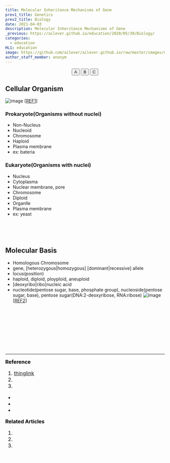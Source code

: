 ```yaml
---
title: Molecular Inheritance Mechanisms of Gene
prev1_title: Genetics
prev2_title: Biology
date: 2021-04-03
description: Molecular Inheritance Mechanisms of Gene
_previous: https://ailever.github.io/education/2020/05/30/Biology/
categories:
  - education
HL1: education
image: https://github.com/ailever/ailever.github.io/raw/master/images/unsplash/gray_Biology.png
author_staff_member: anonym
---
```


<!-- Top Block -->
<div align="center" class="top_btn_box">
  <button class="top_btn" type="button" onclick="location.href='#'">A</button>
  <button class="top_btn" type="button" onclick="location.href='#'">B</button>
  <button class="top_btn" type="button" onclick="location.href='#'">C</button>
</div>
<!-- Top Block -->

## Cellular Organism
![image](https://user-images.githubusercontent.com/52376448/113517215-894dd580-95b9-11eb-858f-6c9f4e8a22f7.png)
[<a href="#REF">REF1</a>]

### Prokaryote(Organisms without nuclei)
- Non-Nucleus
- Nucleoid
- Chromosome
- Haploid
- Plasma membrane
- ex: bateria

### Eukaryote(Organisms with nuclei)
- Nucleus
- Cytoplasma
- Nuclear membrane, pore
- Chromosome
- Diploid
- Organlle
- Plasma membrane
- ex: yeast

<br><br><br>
## Molecular Basis
- Homologous Chromosome
- gene, [heterozygous|homozygous] [dominant|recessive] allele
- locus(position)
- haploid, diploid, ployploid, aneuploid
- [deoxyribo|ribo]nucleic acid
- nucleotide(pentose sugar, base, phosphate group), nucleoside(pentose sugar, base), pentose sugar(DNA:2-deoxyribose, RNA:ribose)
![image](https://user-images.githubusercontent.com/52376448/113517787-1fcfc600-95bd-11eb-8866-be4f6cafff18.png)
[<a href="REF">REF2</a>]


<!-- Content Block -->
<div align="left" style="font-size:medium;font-weight:normal;color:black;background-color:unset;">　<br><br></div>
<div align="left" style="font-size:medium;font-weight:normal;color:black;background-color:unset;">　<br><br></div>
<div align="left" style="font-size:medium;font-weight:normal;color:black;background-color:unset;">　<br><br></div>
<!-- Content Block -->

---

<!-- Reference Block -->
<div align="left" style="font-size:medium;font-weight:normal;color:black;background-color:unset;">
<b id='REF'>Reference</b>
<ol>
  <li><a href="https://www.thinglink.com/scene/728336081086316545">thinglink</a></li>
  <li><a href="#"></a></li>
  <li><a href="#"></a></li>
</ol>
<ul>
  <li><a href="#"></a></li>
  <li><a href="#"></a></li>
  <li><a href="#"></a></li>
</ul>
</div>
<!-- Reference Block -->

<!-- Article Block -->
<div align="left" style="font-size:medium;font-weight:normal;color:black;background-color:unset;">
<b id='ART'>Related Articles</b>
<ol>
  <li><a href="#"></a></li>
  <li><a href="#"></a></li>
  <li><a href="#"></a></li>
</ol>
</div>
<!-- Article Block -->

<!-- Bottom Block -->
<div align="center" class="bottom_btn_box">
  <span class="bottom_btn"><a href="https://github.com/ailever/ailever.github.io/blob/master/_posts/education/2021-04-03-_BIO-gene-en-molecular-inheritance-mechanisms-of-gene.md" target="_blank" style="color:white">Edit</a></span>
</div>
<!-- Bottom Block -->

<!-- Notice
# Mathematical Expression
- outline : $  $
- inline  : $$  $$

# Default Div Tag
- align : left, right, center
- font-size : xx-small, x-small, small, medium, large, x-large, xx-large
- font-weight : normal, bold
- color : red, orange, yellow, green, cyan, blue, purple, pink, white, gray, brown
- background-color : red, orange, yellow, green, cyan, blue, purple, pink, white, gray, brown

# Html Ref
- color code : https://htmlcolorcodes.com/
- tags : https://www.w3schools.com/tags/default.asp
- attributes : https://www.w3schools.com/tags/ref_attributes.asp
Notice -->


